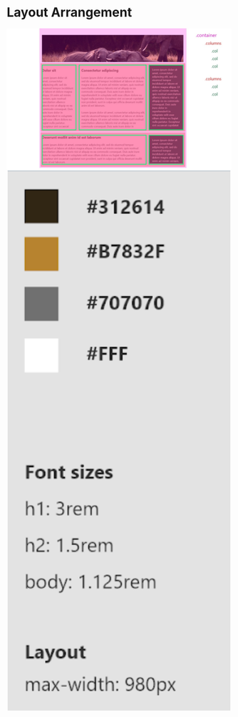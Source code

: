 # Layout Arrangement

<p align="center">
    <img src="https://github.com/Jplaudir8/Front-end-exercises/blob/master/Reviewing%20Flexbox/Arrangement.png" width="900" alt="" title="Arrangement">
    <img src="https://github.com/Jplaudir8/Front-end-exercises/blob/master/Reviewing%20Flexbox/ColorandFontScheme.png" width="500" alt="" title="Arrangement">
</p>
